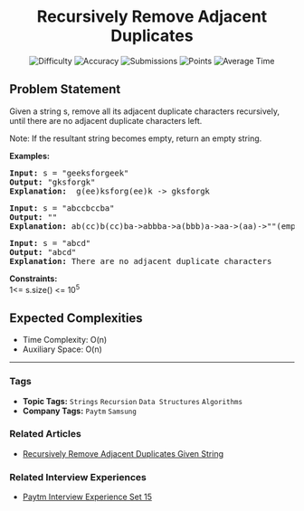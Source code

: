 <h1 align="center">Recursively Remove Adjacent Duplicates</h1>

<p align="center">
  <img alt="Difficulty" title="Difficulty" src="https://custom-icon-badges.demolab.com/badge/Difficulty: Medium-1F222E?style=for-the-badge&logoColor=white&logo=fire"/>
  <img alt="Accuracy" title="Accuracy" src="https://custom-icon-badges.demolab.com/badge/Accuracy: 14.88%25-1F222E?style=for-the-badge&logoColor=white&logo=target"/>
  <img alt="Submissions" title="Submissions" src="https://custom-icon-badges.demolab.com/badge/Submissions: 186K+-1F222E?style=for-the-badge&logoColor=white&logo=repo"/>
  <img alt="Points" title="Points" src="https://custom-icon-badges.demolab.com/badge/Points: 4-1F222E?style=for-the-badge&logoColor=white&logo=award"/>
  <img alt="Average Time" title="Average Time" src="https://custom-icon-badges.demolab.com/badge/Average%20Time: N/A-1F222E?style=for-the-badge&logoColor=white&logo=clock"/>
</p>

## Problem Statement

Given a string s, remove all its adjacent duplicate characters recursively, until there are no adjacent duplicate characters left.

Note: If the resultant string becomes empty, return an empty string.

<b>Examples:</b>

<pre><b>Input: </b>s = "geeksforgeek"
<b>Output:</b> "gksforgk"
<b>Explanation:  </b>g(ee)ksforg(ee)k -> gksforgk</pre>

<pre><b>Input: </b>s = "abccbccba"
<b>Output:</b> ""
<b>Explanation: </b>ab(cc)b(cc)ba->abbba->a(bbb)a->aa->(aa)->""(empty string)<br></pre>

<pre><b>Input: </b>s = "abcd"
<b>Output:</b> "abcd"
<b>Explanation: </b>There are no adjacent duplicate characters</pre>

<b>Constraints:</b><br>1<= s.size() <= 10<sup>5</sup>

## Expected Complexities
- Time Complexity: O(n)
- Auxiliary Space: O(n)

<hr>

### Tags
- **Topic Tags:** `Strings` `Recursion` `Data Structures` `Algorithms`
- **Company Tags:** `Paytm` `Samsung`

### Related Articles
- [Recursively Remove Adjacent Duplicates Given String](https://www.geeksforgeeks.org/recursively-remove-adjacent-duplicates-given-string/)

### Related Interview Experiences
- [Paytm Interview Experience Set 15](https://www.geeksforgeeks.org/paytm-interview-experience-set-15/)
